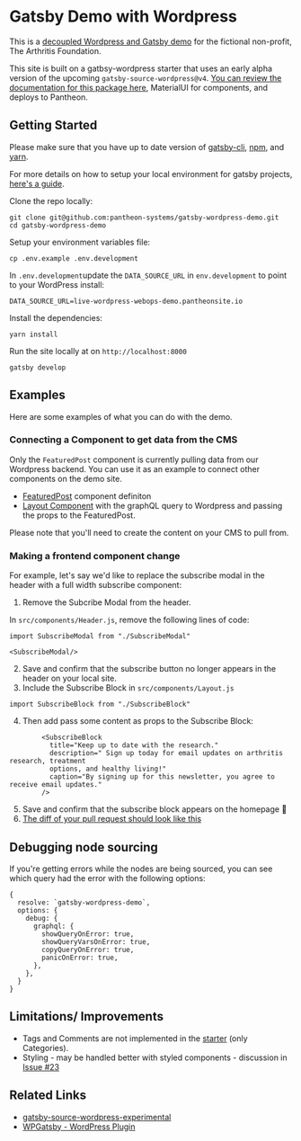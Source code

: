 # Gatsby Demo with Wordpress 

This is a [decoupled Wordpress and Gatsby demo](live-wordpress-webops-demo.pantheonsite.io) for the fictional non-profit, The Arthritis Foundation.

This site is built on a gatbsy-wordpress starter that uses an early alpha version of the upcoming `gatsby-source-wordpress@v4`. [You can review the documentation for this package here](https://github.com/TylerBarnes/gatsby/blob/feat/source-wordpress-v4/packages/gatsby-source-wordpress-experimental/README.md), MaterialUI for components, and deploys to Pantheon. 

## Getting Started

Please make sure that you have up to date version of [gatsby-cli](https://www.gatsbyjs.org/docs/gatsby-cli/), [npm](https://www.npmjs.com/get-npm), and [yarn](https://yarnpkg.com/getting-started/install).

For more details on how to setup your local environment for gatsby projects, [here's a guide](https://www.gatsbyjs.org/tutorial/part-zero/).

Clone the repo locally: 
```
git clone git@github.com:pantheon-systems/gatsby-wordpress-demo.git
cd gatsby-wordpress-demo
```

Setup your environment variables file: 
```
cp .env.example .env.development
```

In `.env.development`update the `DATA_SOURCE_URL` in `env.development` to point to your WordPress install:
```
DATA_SOURCE_URL=live-wordpress-webops-demo.pantheonsite.io
```

Install the dependencies: 
```
yarn install
```

Run the site locally at on `http://localhost:8000`
```
gatsby develop
```

## Examples

Here are some examples of what you can do with the demo. 

### Connecting a Component to get data from the CMS

Only the `FeaturedPost` component is currently pulling data from our Wordpress backend. You can use it as an example to connect other components on the demo site. 

- [FeaturedPost](https://github.com/pantheon-systems/gatsby-wordpress-demo/blob/master/src/components/FeaturedPost.js) component definiton 
- [Layout Component](https://github.com/pantheon-systems/gatsby-wordpress-demo/blob/master/src/components/Layout.js) with the graphQL query to Wordpress and passing the props to the FeaturedPost. 

Please note that you'll need to create the content on your CMS to pull from. 

### Making a frontend component change 

For example, let's say we'd like to replace the subscribe modal in the header with a full width subscribe component: 

1. Remove the Subcribe Modal from the header. 

In `src/components/Header.js`, remove the following lines of code: 
```
import SubscribeModal from "./SubscribeModal"

<SubscribeModal/>
```
2. Save and confirm that the subscribe button no longer appears in the header on your local site. 
3. Include the Subscribe Block in `src/components/Layout.js`
```
import SubscribeBlock from "./SubscribeBlock"
```
4. Then add pass some content as props to the Subscribe Block: 
```
        <SubscribeBlock
          title="Keep up to date with the research."
          description=" Sign up today for email updates on arthritis research, treatment
          options, and healthy living!"
          caption="By signing up for this newsletter, you agree to receive email updates."
        />
```
5. Save and confirm that the subscribe block appears on the homepage 🎉
6. [The diff of your pull request should look like this](https://github.com/pantheon-systems/gatsby-wordpress-demo/pull/18)

## Debugging node sourcing

If you're getting errors while the nodes are being sourced, you can see which query had the error with the following options:

```
{
  resolve: `gatsby-wordpress-demo`,
  options: {
    debug: {
      graphql: {
        showQueryOnError: true,
        showQueryVarsOnError: true,
        copyQueryOnError: true,
        panicOnError: true,
      },
    },
  }
}
```
      
## Limitations/ Improvements

-  Tags and Comments are not implemented in the [starter](https://github.com/TylerBarnes/gatsby/tree/feat/source-wordpress-v4/packages/gatsby-source-wordpress-experimental) (only Categories).
-  Styling - may be handled better with styled components - discussion in [Issue #23](https://github.com/pantheon-systems/gatsby-wordpress-demo/issues/23)

## Related Links

- [gatsby-source-wordpress-experimental](https://github.com/TylerBarnes/gatsby/tree/feat/source-wordpress-v4/packages/gatsby-source-wordpress-experimental)
- [WPGatsby - WordPress Plugin](https://github.com/TylerBarnes/gatsby/tree/feat/source-wordpress-v4/packages/wp-gatsby)